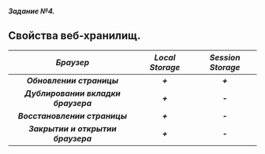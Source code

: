 ##### Задание №4. 


## Свойства веб-хранилищ.

| ***Браузер***               | ***Local Storage***      |***Session Storage***   |
|:---------------------------:|:------------------------:|:----------------------:|
| ***Обновлении страницы***   |            ***+***       |       ***+***          |
| ***Дублировании вкладки браузера***|   ***+***         |      ***-***           |
| ***Восстановлении страницы*** |      ***+***           |      ***-***           |
| ***Закрытии и открытии браузера*** |   ***+***         |      ***-***           |




